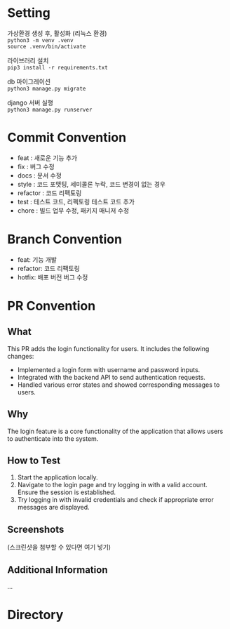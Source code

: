 # Setting
가상환경 생성 후, 활성화 (리눅스 환경)       
<code>python3 -m venv .venv</code>    
<code>source .venv/bin/activate</code>    

 라이브러리 설치       
<code>pip3 install -r requirements.txt</code>

db 마이그레이션      
<code>python3 manage.py migrate</code>

django 서버 실행      
<code>python3 manage.py runserver</code>


# Commit Convention
- feat : 새로운 기능 추가
- fix : 버그 수정
- docs : 문서 수정
- style : 코드 포맷팅, 세미콜론 누락, 코드 변경이 없는 경우
- refactor : 코드 리펙토링
- test : 테스트 코드, 리펙토링 테스트 코드 추가
- chore : 빌드 업무 수정, 패키지 매니저 수정

# Branch Convention
- feat: 기능 개발
- refactor: 코드 리팩토링
- hotfix: 배포 버전 버그 수정

# PR Convention
## What
This PR adds the login functionality for users. It includes the following changes:
- Implemented a login form with username and password inputs.
- Integrated with the backend API to send authentication requests.
- Handled various error states and showed corresponding messages to users.

## Why
The login feature is a core functionality of the application that allows users to authenticate into the system.

## How to Test
1. Start the application locally.
2. Navigate to the login page and try logging in with a valid account. Ensure the session is established.
3. Try logging in with invalid credentials and check if appropriate error messages are displayed.

## Screenshots
(스크린샷을 첨부할 수 있다면 여기 넣기)

## Additional Information
...

# Directory
